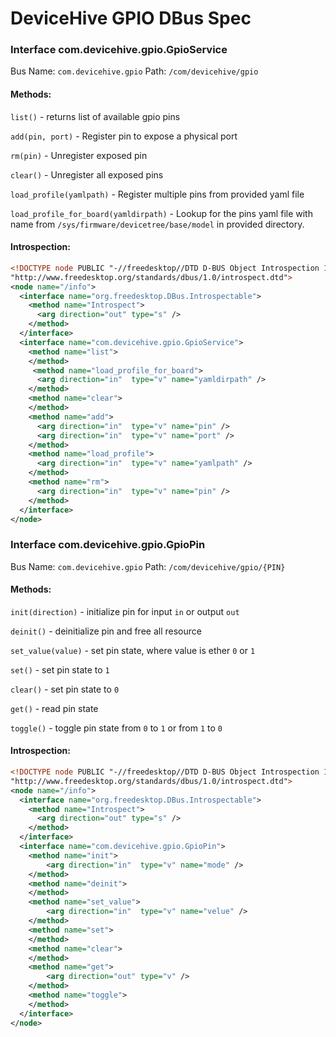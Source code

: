 # DeviceHive GPIO DBus Spec

### Interface com.devicehive.gpio.GpioService
Bus Name: `com.devicehive.gpio`
Path: `/com/devicehive/gpio`

#### Methods:
`list()` - returns list of available gpio pins

`add(pin, port)` - Register pin to expose a physical port

`rm(pin)` - Unregister exposed pin

`clear()` - Unregister all exposed pins

`load_profile(yamlpath)` - Register multiple pins from provided yaml file

`load_profile_for_board(yamldirpath)` - Lookup for the pins yaml file with name from `/sys/firmware/devicetree/base/model` in provided directory. 


#### Introspection:
```xml
<!DOCTYPE node PUBLIC "-//freedesktop//DTD D-BUS Object Introspection 1.0//EN"
"http://www.freedesktop.org/standards/dbus/1.0/introspect.dtd">
<node name="/info">
  <interface name="org.freedesktop.DBus.Introspectable">
    <method name="Introspect">
      <arg direction="out" type="s" />
    </method>
  </interface>
  <interface name="com.devicehive.gpio.GpioService">
    <method name="list">
    </method>
     <method name="load_profile_for_board">
      <arg direction="in"  type="v" name="yamldirpath" />
    </method>
    <method name="clear">
    </method>
    <method name="add">
      <arg direction="in"  type="v" name="pin" />
      <arg direction="in"  type="v" name="port" />
    </method>
    <method name="load_profile">
      <arg direction="in"  type="v" name="yamlpath" />
    </method>
    <method name="rm">
      <arg direction="in"  type="v" name="pin" />
    </method>
  </interface>
</node>
```


### Interface com.devicehive.gpio.GpioPin
Bus Name: `com.devicehive.gpio`
Path: `/com/devicehive/gpio/{PIN}`

#### Methods:
`init(direction)` - initialize pin for input `in` or output `out`

`deinit()` - deinitialize pin and free all resource

`set_value(value)` - set pin state, where value is ether `0` or `1`

`set()` - set pin state to `1`

`clear()` - set pin state to `0`

`get()` - read pin state

`toggle()` - toggle pin state from `0` to `1` or from `1` to `0`


#### Introspection:
```xml
<!DOCTYPE node PUBLIC "-//freedesktop//DTD D-BUS Object Introspection 1.0//EN"
"http://www.freedesktop.org/standards/dbus/1.0/introspect.dtd">
<node name="/info">
  <interface name="org.freedesktop.DBus.Introspectable">
    <method name="Introspect">
      <arg direction="out" type="s" />
    </method>
  </interface>
  <interface name="com.devicehive.gpio.GpioPin">
    <method name="init">
	    <arg direction="in"  type="v" name="mode" />
    </method>
    <method name="deinit">
    </method>
    <method name="set_value">
	    <arg direction="in"  type="v" name="velue" />
    </method>
    <method name="set">
    </method>
    <method name="clear">
    </method>
    <method name="get">
	    <arg direction="out" type="v" />
    </method>
    <method name="toggle">
    </method>
  </interface>
</node>
```

